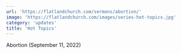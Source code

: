 ```yaml
---
url: 'https://flatlandchurch.com/sermons/abortion/'
image: 'https://flatlandchurch.com/images/series-hot-topics.jpg'
category: 'updates'
title: 'Hot Topics'
---
```


Abortion (September 11, 2022)
